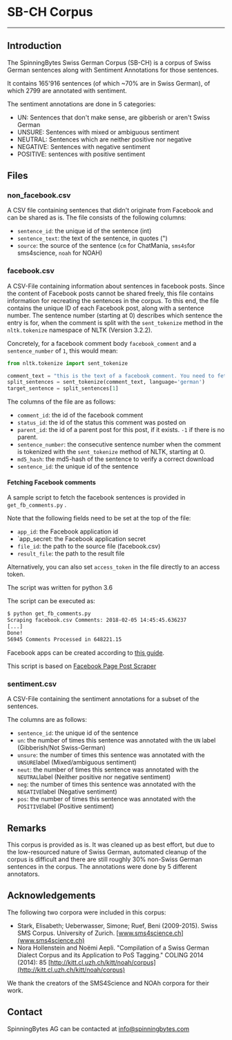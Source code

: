# SB-CH Corpus
----------------

## Introduction

The SpinningBytes Swiss German Corpus (SB-CH) is a corpus of Swiss German sentences along with Sentiment Annotations for those sentences.

It contains 165'916 sentences (of which ~70% are in Swiss German), of which 2799 are annotated with sentiment.

The sentiment annotations are done in 5 categories:

- UN: Sentences that don't make sense, are gibberish or aren't Swiss German
- UNSURE: Sentences with mixed or ambiguous sentiment
- NEUTRAL: Sentences which are neither positive nor negative
- NEGATIVE: Sentences with negative sentiment
- POSITIVE: sentences with positive sentiment


## Files

### non_facebook.csv

A CSV file containing sentences that didn't originate from Facebook and can be shared as is. 
The file consists of the following columns:

- `sentence_id`: the unique id of the sentence (int)
- `sentence_text`: the text of the sentence, in quotes (")
- `source`: the source of the sentence (`cm` for ChatMania, `sms4s`for sms4science, `noah` for NOAH)


### facebook.csv

A CSV-File containing information about sentences in facebook posts. Since the content of Facebook posts cannot be shared freely,
this file contains information for recreating the sentences in the corpus.
To this end, the file contains the unique ID of each Facebook post, along with a sentence number. The sentence number (starting at 0) describes
which sentence the entry is for, when the comment is split with the `sent_tokenize` method in the `nltk.tokenize` namespace of
NLTK (Version 3.2.2).

Concretely, for a facebook comment body `facebook_comment` and a `sentence_number` of `1`, this would mean:

```python
from nltk.tokenize import sent_tokenize

comment_text = "this is the text of a facebook comment. You need to fetch this from facebook"
split_sentences = sent_tokenize(comment_text, language='german')
target_sentence = split_sentences[1]
```

The columns of the file are as follows:

- `comment_id`: the id of the facebook comment
- `status_id`: the id of the status this comment was posted on
- `parent_id`: the id of a parent post for this post, if it exists. `-1` if there is no parent.
- `sentence_number`: the consecutive sentence number when the comment is tokenized with the `sent_tokenize` method of NLTK, starting at 0.
- `md5_hash`: the md5-hash of the sentence to verify a correct download
- `sentence_id`: the unique id of the sentence

#### Fetching Facebook comments

A sample script to fetch the facebook sentences is provided in `get_fb_comments.py` .

Note that the following fields need to be set at the top of the file:

- `app_id`: the Facebook application id
- `app_secret: the Facebook application secret
- `file_id`: the path to the source file (facebook.csv)
- `result_file`: the path to the result file


Alternatively, you can also set `access_token` in the file directly to an access token.

The script was written for python 3.6

The script can be executed as:

```bash
$ python get_fb_comments.py
Scraping facebook.csv Comments: 2018-02-05 14:45:45.636237
[...]
Done!
56945 Comments Processed in 648221.15
```

Facebook apps can be created according to [this guide](https://developers.facebook.com/docs/apps/register).

This script is based on [Facebook Page Post Scraper](https://github.com/minimaxir/facebook-page-post-scraper)


### sentiment.csv

A CSV-File containing the sentiment annotations for a subset of the sentences.

The columns are as follows:

- `sentence_id`: the unique id of the sentence
- `un`: the number of times this sentence was annotated with the `UN` label (Gibberish/Not Swiss-German)
- `unsure`: the number of times this sentence was annotated with the `UNSURE`label (Mixed/ambiguous sentiment)
- `neut`: the number of times this sentence was annotated with the `NEUTRAL`label (Neither positive nor negative sentiment)
- `neg`: the number of times this sentence was annotated with the `NEGATIVE`label (Negative sentiment)
- `pos`: the number of times this sentence was annotated with the `POSITIVE`label (Positive sentiment)


## Remarks

This corpus is provided as is. It was cleaned up as best effort, but due to the low-resourced nature of Swiss German, automated
cleanup of the corpus is difficult and there are still roughly 30% non-Swiss German sentences in the corpus.
The annotations were done by 5 different annotators.

## Acknowledgements

The following two corpora were included in this corpus:

- Stark, Elisabeth; Ueberwasser, Simone; Ruef, Beni (2009-2015). Swiss SMS Corpus. University of Zurich. [www.sms4science.ch](www.sms4science.ch)
- Nora Hollenstein and Noëmi Aepli. "Compilation of a Swiss German Dialect Corpus and its Application to PoS Tagging." COLING 2014 (2014): 85 [http://kitt.cl.uzh.ch/kitt/noah/corpus](http://kitt.cl.uzh.ch/kitt/noah/corpus)

We thank the creators of the SMS4Science and NOAh corpora for their work.

## Contact

SpinningBytes AG can be contacted at info@spinningbytes.com
